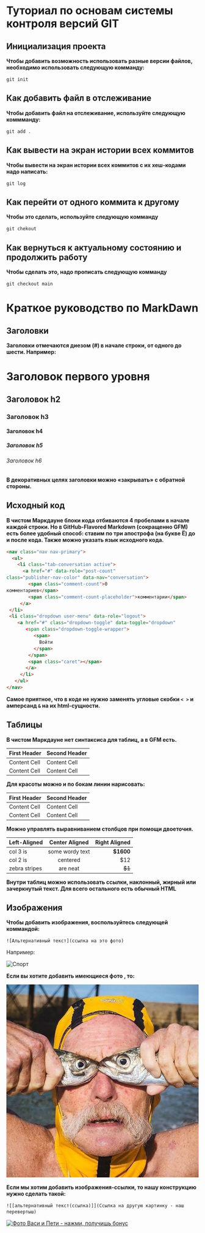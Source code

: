 # Туториал по основам системы контроля версий GIT 


## Инициализация проекта 
**Чтобы добавить возможность использовать разные версии файлов, необходимо использовать следующую комманду:**

``` fix
git init
```

## Как добавить файл в отслеживание
**Чтобы добавить файл на отслеживание, используйте следующую коммманду:**

```fix
git add . 
```

## Как вывести на экран истории всех коммитов 
**Чтобы вывести на экран истории всех коммитов с их хеш-кодами надо написать:**

```fix
git log
```

## Как перейти от одного коммита к другому
**Чтобы это сделать, используйте следующую комманду**

```fix
git chekout
```

## Как вернуться к актуальному состоянию и продолжить работу
**Чтобы сделать это, надо прописать следующую комманду**

```fix
git checkout main
```

# Краткое руководство по MarkDawn


## Заголовки 

**Заголовки отмечаются диезом (#) в начале строки, от одного до шести. Например:**

# Заголовок первого уровня #
## Заголовок h2
### Заголовок h3
#### Заголовок h4
##### Заголовок h5
###### Заголовок h6

**В декоративных целях заголовки можно «закрывать» с
обратной стороны.**


## Исходный код

**В чистом Маркдауне блоки кода отбиваются 4 пробелами в начале каждой строки. Но в GitHub-Flavored Markdown (сокращенно GFM) есть более удобный способ: ставим по три апострофа (на букве Ё) до и после кода. Также можно указать язык исходного кода.**

```html
<nav class="nav nav-primary">
  <ul>
    <li class="tab-conversation active">
      <a href="#" data-role="post-count"
class="publisher-nav-color" data-nav="conversation">
        <span class="comment-count">0
комментариев</span>
        <span class="comment-count-placeholder">комментарии</span>
     </a>
 </li>
 <li class="dropdown user-menu" data-role="logout">
    <a href="#" class="dropdown-toggle" data-toggle="dropdown"
       <span class="dropdown-toggle-wrapper">
          <span>
            Войти
          </span>
        </span>
        <span class="caret"></span>
       </a>
     </li>
   </ul>
</nav>
```

**Самое приятное, что в коде не нужно заменять угловые скобки `< >` и амперсанд `&` на их html-сущности.**


## Таблицы 

**В чистом Маркдауне нет синтаксиса для таблиц, а в GFM
есть.**

First Header | Second Header
------------- | -------------
Content Cell | Content Cell
Content Cell | Content Cell

**Для красоты можно и по бокам линии нарисовать:**

| First Header | Second Header |
| ------------- | ------------- |
| Content Cell | Content Cell |
| Content Cell | Content Cell |

**Можно управлять выравниванием столбцов при помощи
двоеточия.**

| Left-Aligned | Center Aligned | Right Aligned |
|:------------- |:---------------:| -------------:|
| col 3 is | some wordy text | **$1600** |
| col 2 is | centered | $12 |
| zebra stripes | are neat | ~~$1~~ |

**Внутри таблиц можно использовать ссылки, наклонный,
жирный или зачеркнутый текст.
Для всего остального есть обычный HTML**

## Изображения

**Чтобы добавить изображения, воспользуйтесь следующей коммандой:** 

```
![Альтернативный текст](ссылка на это фото)
```
Например: 


![Спорт](https://plus.unsplash.com/premium_photo-1684923610356-001513e75d62?ixlib=rb-4.0.3&ixid=M3wxMjA3fDB8MHxwaG90by1wYWdlfHx8fGVufDB8fHx8fA%3D%3D&auto=format&fit=crop&w=987&q=80)

**Если вы хотите добавить имеющиеся фото , то:** 


![Здесь был Ваня и его фото](Vania.jpg)

**Если мы хотим добавить изображения-ссылки, то нашу конструкцию нужно сделать такой:**

```
![[альтернативный текст(ссылка)]](Ссылка на другую картинку - наш перевертыш)
```

[![Фото Васи и Пети - нажми, получишь бонус](https://img3.labirint.ru/rc/abb693298c841ee6d231ca671f7b5d17/363x561q80/books15/147125/cover.jpg?1280394613)](https://plus.unsplash.com/premium_photo-1684923610356-001513e75d62?ixlib=rb-4.0.3&ixid=M3wxMjA3fDB8MHxwaG90by1wYWdlfHx8fGVufDB8fHx8fA%3D%3D&auto=format&fit=crop&w=987&q=80)

